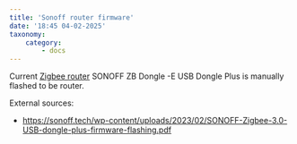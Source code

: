 ```yaml
---
title: 'Sonoff router firmware'
date: '18:45 04-02-2025'
taxonomy:
    category:
        - docs
---
```


Current [Zigbee router](/zigbee-router) SONOFF ZB Dongle -E USB Dongle Plus is manually flashed to be router.

External sources:
* https://sonoff.tech/wp-content/uploads/2023/02/SONOFF-Zigbee-3.0-USB-dongle-plus-firmware-flashing.pdf